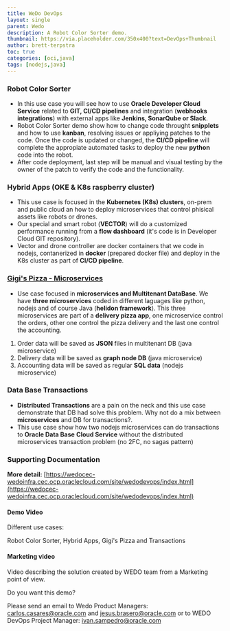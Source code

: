 ```yaml
---
title: WeDo DevOps
layout: single
parent: Wedo
description: A Robot Color Sorter demo.
thumbnail: https://via.placeholder.com/350x400?text=DevOps+Thumbnail
author: brett-terpstra
toc: true
categories: [oci,java]
tags: [nodejs,java]
---
```


### Robot Color Sorter

  * In this use case you will see how to use **Oracle Developer Cloud Service** related to **GIT, CI/CD pipelines** and integration (**webhooks integrations**) with external apps like **Jenkins, SonarQube or Slack**.
  * Robot Color Sorter demo show how to change code throught **snipplets** and how to use **kanban**, resolving issues or appliying patches to the code. Once the code is updated or changed, the **CI/CD pipeline** will complete the appropiate automated tasks to deploy the new **python** code into the robot.
  * After code deployment, last step will be manual and visual testing by the owner of the patch to verify the code and the functionality.

### Hybrid Apps (OKE & K8s raspberry cluster)

  * This use case is focused in the **Kubernetes (K8s) clusters**, on-prem and public cloud an how to deploy microservices that control phisical assets like robots or drones.
  * Our special and smart robot (**VECTOR**) will do a customized performance running from a **flow dashboard** (it's code is in Developer Cloud GIT repository).
  * Vector and drone controller are docker containers that we code in nodejs, contanerized in **docker** (prepared docker file) and deploy in the K8s cluster as part of **CI/CD pipeline**.

### [Gigi's Pizza - Microservices](https://wedocec-wedoinfra.cec.ocp.oraclecloud.com/site/wedodevops/use-cases/gigis-pizza.html)

  * Use case focused in **microservices and Multitenant DataBase**. We have **three microservices** coded in different laguages like python, nodejs and of course Java (**helidon framework**). This three microservices are part of a **delivery pizza app**, one microservice control the orders, other one control the pizza delivery and the last one control the accounting.
  1. Order data will be saved as **JSON** files in multitenant DB (java microservice)
  2. Delivery data will be saved as **graph node DB** (java microservice)
  3. Accounting data will be saved as regular **SQL data** (nodejs microservice)

### Data Base Transactions

  * **Distributed Transactions** are a pain on the neck and this use case demonstrate that DB had solve this problem. Why not do a mix between **microservices** and DB for transactions?. 
  * This use case show how two nodejs microservices can do transactions to **Oracle Data Base** **Cloud Service** without the distributed microservices transaction problem (no 2FC, no sagas pattern)

 

### Supporting Documentation

**More detail:** [https://wedocec-wedoinfra.cec.ocp.oraclecloud.com/site/wedodevops/index.html](https://wedocec-wedoinfra.cec.ocp.oraclecloud.com/site/wedodevops/index.html)

#### Demo Video

Different use cases:

Robot Color Sorter, Hybrid Apps, Gigi's Pizza and Transactions

#### Marketing video

Video describing the solution created by WEDO team from a Marketing point of view.

Do you want this demo?

Please send an email to Wedo Product Managers: carlos.casares@oracle.com and jesus.brasero@oracle.com or to WEDO DevOps Project Manager: ivan.sampedro@oracle.com

